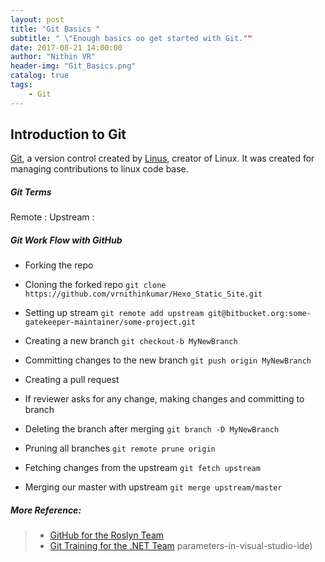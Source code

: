 ```yaml
---
layout: post
title: "Git Basics "
subtitle: " \"Enough basics oo get started with Git.""
date: 2017-08-21 14:00:00
author: "Nithin VR"
header-img: "Git_Basics.png"
catalog: true
tags:
    - Git
---
```

## Introduction to Git
[Git](https://git-scm.com/), a version control created by [Linus](https://en.wikipedia.org/wiki/Linus_Torvalds), creator of Linux. It was created for managing contributions to linux code base.
##### Git Terms
Remote : 
Upstream :

##### Git Work Flow with GitHub
- Forking the repo
- Cloning the forked repo
`git clone https://github.com/vrnithinkumar/Hexo_Static_Site.git`
- Setting up stream
`git remote add upstream git@bitbucket.org:some-gatekeeper-maintainer/some-project.git`
- Creating a new branch
`git checkout-b MyNewBranch`
- Committing changes to the new branch
`git push origin MyNewBranch`
- Creating a pull request 
- If reviewer asks for any change, making changes and committing to branch
- Deleting the branch after merging
`git branch -D MyNewBranch`
- Pruning all branches
`git remote prune origin`
- Fetching changes from the upstream 
`git fetch upstream`

- Merging our master with upstream
`git merge upstream/master`

##### More Reference:
>- [GitHub for the Roslyn Team](https://channel9.msdn.com/Blogs/dotnet/github-for-the-roslyn-team)
>- [Git Training for the .NET Team](https://channel9.msdn.com/Series/NET-Framework/Git-Training-for-the-NET-Team)
parameters-in-visual-studio-ide)
